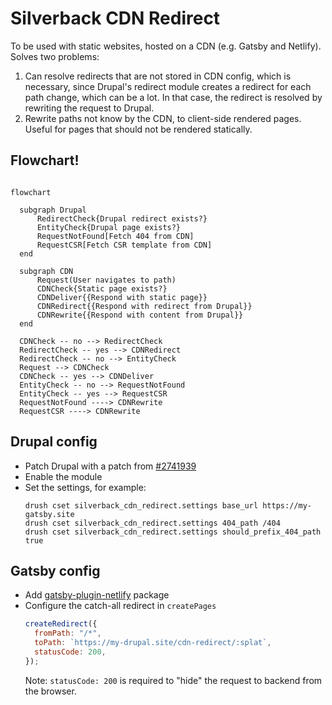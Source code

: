 # Silverback CDN Redirect

To be used with static websites, hosted on a CDN (e.g. Gatsby and Netlify).
Solves two problems:

1. Can resolve redirects that are not stored in CDN config, which is necessary,
   since Drupal's redirect module creates a redirect for each path change,
   which can be a lot. In that case, the redirect is resolved by rewriting the
   request to Drupal.
2. Rewrite paths not know by the CDN, to client-side rendered pages. Useful for
   pages that should not be rendered statically.

## Flowchart!

```mermaid

flowchart

  subgraph Drupal
      RedirectCheck{Drupal redirect exists?}
      EntityCheck{Drupal page exists?}
      RequestNotFound[Fetch 404 from CDN]
      RequestCSR[Fetch CSR template from CDN]
  end

  subgraph CDN
      Request(User navigates to path)
      CDNCheck{Static page exists?}
      CDNDeliver{{Respond with static page}}
      CDNRedirect{{Respond with redirect from Drupal}}
      CDNRewrite{{Respond with content from Drupal}}
  end

  CDNCheck -- no --> RedirectCheck
  RedirectCheck -- yes --> CDNRedirect
  RedirectCheck -- no --> EntityCheck
  Request --> CDNCheck
  CDNCheck -- yes --> CDNDeliver
  EntityCheck -- no --> RequestNotFound
  EntityCheck -- yes --> RequestCSR
  RequestNotFound ----> CDNRewrite
  RequestCSR ----> CDNRewrite
```

## Drupal config

- Patch Drupal with a patch from
  [#2741939](https://www.drupal.org/project/drupal/issues/2741939)
- Enable the module
- Set the settings, for example:
  ```
  drush cset silverback_cdn_redirect.settings base_url https://my-gatsby.site
  drush cset silverback_cdn_redirect.settings 404_path /404
  drush cset silverback_cdn_redirect.settings should_prefix_404_path true
  ```

## Gatsby config

- Add
  [gatsby-plugin-netlify](https://www.gatsbyjs.com/plugins/gatsby-plugin-netlify)
  package
- Configure the catch-all redirect in `createPages`
  ```js
  createRedirect({
    fromPath: "/*",
    toPath: `https://my-drupal.site/cdn-redirect/:splat`,
    statusCode: 200,
  });
  ```
  Note: `statusCode: 200` is required to "hide" the request to backend from the
  browser.
